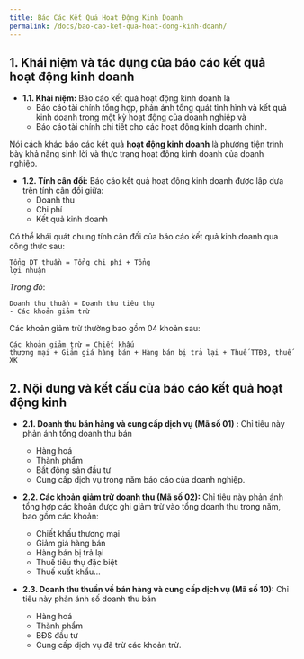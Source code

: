 ```yaml
---
title: Báo Các Kết Quả Hoạt Động Kinh Doanh
permalink: /docs/bao-cao-ket-qua-hoat-dong-kinh-doanh/
---
```



## 1. Khái niệm và tác dụng của báo cáo kết quả hoạt động kinh doanh

 * **1.1. Khái niệm:**
Báo cáo kết quả hoạt động kinh doanh là 
   * Báo cáo tài chính tổng hợp, phản ánh tổng quát tình hình và kết quả kinh doanh trong một kỳ hoạt động của doanh nghiệp và 
   * Báo cáo tài chính chi tiết cho các hoạt động kinh doanh chính.
 
Nói cách khác báo cáo kết quả **hoạt động kinh doanh** là phương tiện trình bày khả năng sinh lời và thực trạng hoạt động kinh doanh của doanh nghiệp.


 * **1.2. Tính cân đối:**
Báo cáo kết quả hoạt động kinh doanh được lập dựa trên tính cân đối giữa:
   * Doanh thu
   * Chi phí
   * Kết quả kinh doanh
 
Có thể khái quát chung tính cân đối của báo cáo kết quả kinh doanh qua công thức sau: 

<code class="highlighter-rouge">Tổng DT thuần = Tổng chi phí + Tổng lợi nhuận</code>

*Trong đó*:

<code class="highlighter-rouge">Doanh thu thuần = Doanh thu tiêu thụ - Các khoản giảm trừ
</code>

Các khoản giảm trừ thường bao gồm 04 khoản sau:

<code class="highlighter-rouge">Các khoản giảm trừ = 
Chiết khấu thương mại +
Giảm giá hàng bán +
Hàng bán bị trả lại +
Thuế TTĐB, thuế XK
</code> 


## 2. Nội dung và kết cấu của báo cáo kết quả hoạt động kinh

 * **2.1. Doanh thu bán hàng và cung cấp dịch vụ (Mã số 01) :**
Chỉ tiêu này phản ánh tổng doanh thu bán 
   * Hàng hoá
   * Thành phẩm
   * Bất động sản đầu tư 
   * Cung cấp dịch vụ trong năm báo cáo của doanh nghiệp. <br>

* **2.2. Các khoản giảm trừ doanh thu (Mã số 02):**
Chỉ tiêu này phản ánh tổng hợp các khoản được ghi giảm trừ vào tổng doanh thu trong năm, bao gồm các khoản: 
   * Chiết khấu thương mại
   * Giảm giá hàng bán
   * Hàng bán bị trả lại 
   * Thuế tiêu thụ đặc biệt
   * Thuế xuất khẩu... <br>

* **2.3. Doanh thu thuần về bán hàng và cung cấp dịch vụ (Mã số 10):**
Chỉ tiêu này phản ánh số doanh thu bán 
   * Hàng hoá
   * Thành phẩm
   * BĐS đầu tư 
   * Cung cấp dịch vụ đã trừ các khoản trừ. 
